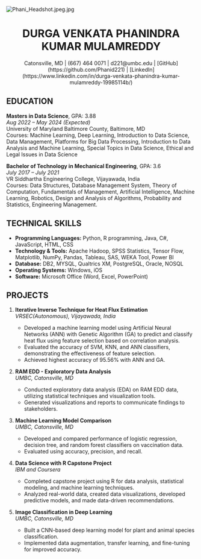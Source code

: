 ![Phani_Headshot.jpeg.jpg](attachment:Phani_Headshot.jpeg.jpg)

<center>
<h1>DURGA VENKATA PHANINDRA KUMAR MULAMREDDY</h1>
Catonsville, MD | (667) 464 0071 | d221@umbc.edu | [GitHub] (https://github.com/Phanid221) | [LinkedIn] (https://www.linkedin.com/in/durga-venkata-phanindra-kumar-mulamreddy-19985114b/) 
</center>

## EDUCATION
**Masters in Data Science**, GPA: 3.88  
*Aug 2022 – May 2024 (Expected)*  
University of Maryland Baltimore County, Baltimore, MD  
Courses: Machine Learning, Deep Learning, Introduction to Data Science, Data Management, Platforms for Big Data Processing, Introduction to Data Analysis and Machine Learning, Special Topics in Data Science, Ethical and Legal Issues in Data Science

**Bachelor of Technology in Mechanical Engineering**, GPA: 3.6                               
*July 2017 – July 2021*  
VR Siddhartha Engineering College, Vijayawada, India  
Courses: Data Structures, Database Management System, Theory of Computation, Fundamentals of Management, Artificial Intelligence, Machine Learning, Robotics, Design and Analysis of Algorithms, Probability and Statistics, Engineering Management.

## TECHNICAL SKILLS
- **Programming Languages:** Python, R programming, Java, C#, JavaScript, HTML, CSS
- **Technology & Tools:** Apache Hadoop, SPSS Statistics, Tensor Flow, Matplotlib, NumPy, Pandas, Tableau, SAS, WEKA Tool, Power BI
- **Database:** DB2, MYSQL, Qualtrics XM, PostgreSQL, Oracle, NOSQL
- **Operating Systems:** Windows, iOS
- **Software:** Microsoft Office (Word, Excel, PowerPoint)

## PROJECTS
1. **Iterative Inverse Technique for Heat Flux Estimation**  
   *VRSEC(Autonomous), Vijayawada, India*  
   - Developed a machine learning model using Artificial Neural Networks (ANN) with Genetic Algorithm (GA) to predict and classify heat flux using feature selection based on correlation analysis.
   - Evaluated the accuracy of SVM, KNN, and ANN classifiers, demonstrating the effectiveness of feature selection.
   - Achieved highest accuracy of 95.56% with ANN and GA.

2. **RAM EDD - Exploratory Data Analysis**  
   *UMBC, Catonsville, MD*  
   - Conducted exploratory data analysis (EDA) on RAM EDD data, utilizing statistical techniques and visualization tools.
   - Generated visualizations and reports to communicate findings to stakeholders.

3. **Machine Learning Model Comparison**  
   *UMBC, Catonsville, MD*  
   - Developed and compared performance of logistic regression, decision tree, and random forest classifiers on vaccination data.
   - Evaluated using accuracy, precision, and recall.

4. **Data Science with R Capstone Project**  
   *IBM and Coursera*  
   - Completed capstone project using R for data analysis, statistical modeling, and machine learning techniques.
   - Analyzed real-world data, created data visualizations, developed predictive models, and made data-driven recommendations.

5. **Image Classification in Deep Learning**  
   *UMBC, Catonsville, MD*  
   - Built a CNN-based deep learning model for plant and animal species classification.
   - Implemented data augmentation, transfer learning, and fine-tuning for improved accuracy.
  

